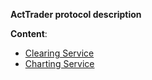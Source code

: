 **ActTrader protocol description**

**Content**:

- [Clearing Service](pages/clearing-service.html)
- [Charting Service](pages/chart-service.html)